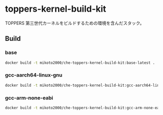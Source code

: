 # toppers-kernel-build-kit

TOPPERS 第三世代カーネルをビルドするための環境を含んだスタック。

## Build

### base

```sh
docker build -t mikoto2000/che-toppers-kernel-build-kit:base-latest .
```

### gcc-aarch64-linux-gnu

```sh
docker build -t mikoto2000/che-toppers-kernel-build-kit:gcc-aarch64-linux-gnu-latest -f Dockerfile_gcc-aarch64-linux-gnu .
```

### gcc-arm-none-eabi

```sh
docker build -t mikoto2000/che-toppers-kernel-build-kit:gcc-arm-none-eabi-latest -f Dockerfile_gcc-arm-none-eabi .
```

